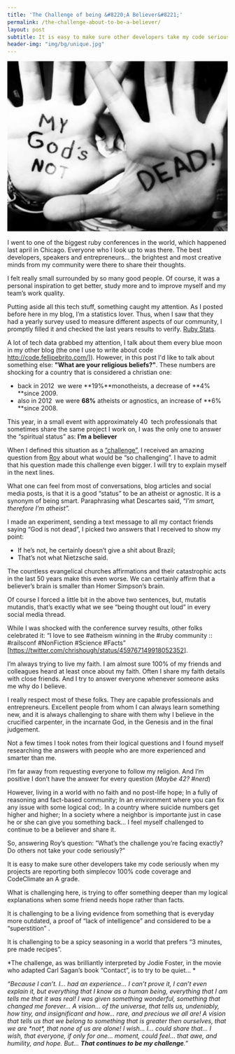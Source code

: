 ```yaml
---
title: 'The Challenge of being &#8220;A Believer&#8221;'
permalink: /the-challenge-about-to-be-a-believer/
layout: post
subtitle: It is easy to make sure other developers take my code seriously. The challenge is trying to offer something deeper than my logical explanations when some friend needs hope rather than facts.
header-img: "img/bg/unique.jpg"
---
```

![God is not dead](/img/posts/2014/08/1795609_10152316502144161_1986893913_n.jpg)

I went to one of the biggest ruby conferences in the world, which happened last april in Chicago. Everyone who I look up to was there. The best developers, speakers and entrepreneurs&#8230; the brightest and most creative minds from my community were there to share their thoughts.

I felt really small surrounded by so many good people. Of course, it was a personal inspiration to get better, study more and to improve myself and my team&#8217;s work quality.

Putting aside all this tech stuff, something caught my attention. As I posted before here in my blog, I&#8217;m a statistics lover. Thus, when I saw that they had a yearly survey used to measure different aspects of our community, I promptly filled it and checked the last years results to verify. <a href="http://www.ruby-survey.com/stats" target="_blank">Ruby Stats</a>.

A lot of tech data grabbed my attention, I talk about them every blue moon in my other blog (the one I use to write about code <a href="http://code.fellipebrito.com/" target="_blank">http://code.fellipebrito.com/</a>]). However, in this post I'd like to talk about something else: **"What are your religious beliefs?"**. These numbers are shocking for a country that is considered a christian one:

- back in 2012  we were **19%**monotheists, a decrease of **4% **since 2009.
- also in 2012  we were **68%** atheists or agnostics, an increase of **6% **since 2008.

This year, in a small event with approximately 40  tech professionals that sometimes share the same project I work on, I was the only one to answer the &#8220;spiritual status&#8221; as: **I&#8217;m a believer**

When I defined this situation as a <a href="https://twitter.com/fellipeeduardo/status/459763556112535554" target="_blank">&#8220;challenge&#8221;</a>, I received an amazing question from <a href="https://twitter.com/roy" target="_blank">Roy</a> about what would be &#8220;so challenging&#8221;. I have to admit that his question made this challenge even bigger. I will try to explain myself in the next lines.

What one can feel from most of conversations, blog articles and social media posts, is that it is a good &#8220;status&#8221; to be an atheist or agnostic. It is a synonym of being smart. Paraphrasing what Descartes said, &#8220;*I&#8217;m smart, therefore I&#8217;m atheist&#8221;.*

I made an experiment, sending a text message to all my contact friends saying &#8220;God is not dead&#8221;, I picked two answers that I received to show my point:
- If he&#8217;s not, he certainly doesn&#8217;t give a shit about Brazil;
- That&#8217;s not what Nietzsche said.

The countless evangelical churches affirmations and their catastrophic acts in the last 50 years make this even worse. We can certainly affirm that a believer&#8217;s brain is smaller than Homer Simpson&#8217;s brain.

Of course I forced a little bit in the above two sentences, but, mutatis mutandis, that&#8217;s exactly what we see &#8220;being thought out loud&#8221; in every social media thread.

While I was shocked with the conference survey results, other folks celebrated it: &#8220;I love to see #atheism winning in the #ruby community :: #railsconf #NonFiction #Science #Facts&#8221; [<a href="https://twitter.com/chrishough/status/459767149918052352" target="_blank">https://twitter.com/chrishough/status/459767149918052352</a>].

I&#8217;m always trying to live my faith. I am almost sure 100% of my friends and colleagues heard at least once about my faith. Often I share my faith details with close friends. And I try to answer everyone whenever someone asks me why do I believe.

I really respect most of these folks. They are capable professionals and entrepreneurs. Excellent people from whom I can always learn something new, and it is always challenging to share with them why I believe in the crucified carpenter, in the incarnate God, in the Genesis and in the final judgement.

Not a few times I took notes from their logical questions and I found myself researching the answers with people who are more experienced and smarter than me.

I&#8217;m far away from requesting everyone to follow my religion. And I&#8217;m positive I don&#8217;t have the answer for every question (*Maybe 42? #nerd*)

However, living in a world with no faith and no post-life hope; In a fully of reasoning and fact-based community; In an environment where you can fix any issue with some logical cod;. In a country where suicide numbers get higher and higher; In a society where a neighbor is importante just in case he or she can give you something back&#8230; I feel myself challenged to continue to be a believer and share it.

So, answering Roy&#8217;s question: &#8221;What&#8217;s the challenge you&#8217;re facing exactly? Do others not take your code seriously?&#8221;

It is easy to make sure other developers take my code seriously when my projects are reporting both simplecov 100% code coverage and CodeClimate an A grade.

What is challenging here, is trying to offer something deeper than my logical explanations when some friend needs hope rather than facts.

It is challenging to be a living evidence from something that is everyday more outdated, a proof of &#8220;lack of intelligence&#8221; and considered to be a &#8220;superstition&#8221; .

It is challenging to be a spicy seasoning in a world that prefers &#8220;3 minutes, pre made recipes&#8221;.

*The challenge, as was brilliantly interpreted by Jodie Foster, in the movie who adapted Carl Sagan&#8217;s book &#8220;Contact&#8221;, is to try to be quiet&#8230; *

*&#8220;Because I can&#8217;t. I&#8230; had an experience&#8230; I can&#8217;t prove it, I can&#8217;t even explain it, but everything that I know as a human being, everything that I am tells me that it was real! I was given something wonderful, something that changed me forever&#8230; A vision&#8230; of the universe, that tells us, undeniably, how tiny, and insignificant and how&#8230; rare, and precious we all are! A vision that tells us that we belong to something that is greater then ourselves, that we are \*not\*, that none of us are alone! I wish&#8230; I&#8230; could share that&#8230; I wish, that everyone, if only for one&#8230; moment, could feel&#8230; that awe, and humility, and hope. But&#8230; **That continues to be my challenge**.&#8221;*
